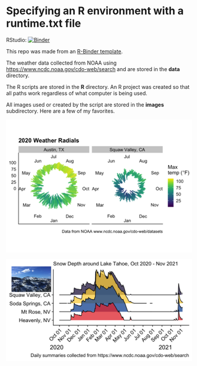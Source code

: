 # Specifying an R environment with a runtime.txt file


RStudio: [![Binder](http://mybinder.org/badge_logo.svg)](http://mybinder.org/v2/gh/raynamharris/r-weather/master?urlpath=rstudio)

This repo was made from an [R-Binder template](https://github.com/binder-examples/r).
 
The weather data collected from NOAA using https://www.ncdc.noaa.gov/cdo-web/search and are stored in the **data** directory. 

The R scripts are stored in the **R** directory. An R project was created so that all paths work regardless of what computer is being used. 

All images used or created by the script are stored in the **images** subdirectory.  Here are a few of my favorites.

![](images/weather-austinsquaw-1.png)

![](images/weather-nov-11-4.png)